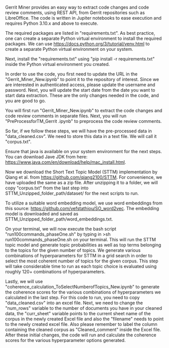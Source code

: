 Gerrit Miner provides an easy way to extract code changes and code review comments, using REST API, from Gerrit repositories such as LibreOffice. The code is written in Jupiter notebooks to ease execution and requires Python 3.10.x and above to execute. 

The required packages are listed in "requirements.txt". As best practice, one can create a separate Python virtual environment to install the required packages. We can use https://docs.python.org/3/tutorial/venv.html to create a separate Python virtual environment on your system. 

Next, install the "requirements.txt" using  "pip install -r requirements.txt" inside the Python virtual environment you created. 

In order to use the code, you first need to update the URL in the "Gerrit_Miner_New.ipynb" to point it to the repository of interest. Since we are interested in authenticated access, please update the username and password. 
Next, you will update the start date from the date you want to start data extraction. These are the only changes needed in the code, and you are good to go.

You will first run "Gerrit_Miner_New.ipynb" to extract the code changes and code review comments in separate files. Next, you will run "PreProcessforTM_Gerrit .ipynb" to preprocess the code review comments.

So far, if we follow these steps, we will have the pre-processed data in "data_cleaned.csv". We need to store this data in a text file. We will call it "corpus.txt".

Ensure that java is available on your system environment for the next steps. You can download Jave JDK from here: https://www.java.com/en/download/help/mac_install.html. 

Now we download the Short Text Topic Model (STTM) implementation by Qiang et al. from https://github.com/qiang2100/STTM. For convenience, we have uploaded the same as a zip file. After unzipping it to a folder, we will copy "corpus.txt" from the last step into STTM_Unzipped_folder_path/dataset/ for the next scripts to run.

To utilize a suitable word embedding model, we use word embeddings from this source: https://github.com/vefstathiou/SO_word2vec. The embedding model is downloaded and saved as STTM_Unzipped_folder_path/word_embeddings.txt.

On your terminal, we will now execute the bash script "run100commands_phaseOne.sh" by typing in >sh run100commands_phaseOne.sh on your terminal. This will run the STTM topic model and generate topic probabilities as well as top terms belonging to the topics for the given number of topics. We generate various combinations of hyperparameters for STTM in a grid search in order to select the most coherent number of topics for the given corpus. This step will take considerable time to run as each topic choice is evaluated using roughly 120+ combinations of hyperparameters.

Lastly, we will use "coherence_calculation_ToSelectNumberofTopics_New.ipynb" to generate the coherence scores for the various combinations of hyperparameters we calculated in the last step. For this code to run, you need to copy "data_cleaned.csv" into an excel file. Next, we need to change the "num_rows" variable to the number of documents you have in your cleaned data, the "curr_sheet" variable points to the current sheet name of the corpus in the newly created Excel file and also the "filename" needs to point to the newly created excel file. Also please remember to label the column containing the cleaned corpus as "Cleaned_comment" inside the Excel file. After these initial changes, the code will run and calculate the coherence scores for the various hyperparameter options generated.  

